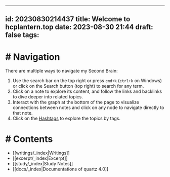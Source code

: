 
---
id: 20230830214437
title: Welcome to hcplantern.top
date: 2023-08-30 21:44
draft: false
tags: 
---

# # Navigation

There are multiple ways to navigate my Second Brain:

1. Use the search bar on the top right or press `cmd+k` (`ctrl+k` on Windows) or click on the Search button (top right) to search for any term.
2. Click on a note to explore its content, and follow the links and backlinks to dive deeper into related topics.
3. Interact with the graph at the bottom of the page to visualize connections between notes and click on any node to navigate directly to that note.
4. Click on the [Hashtags](tags) to explore the topics by tags.

# # Contents

-  [[writings/_index|Writings]]
-  [[excerpt/_index|Excerpt]]
-  [[study/_index|Study Notes]]
-  [[docs/_index|Documentations of quartz 4.0]]
